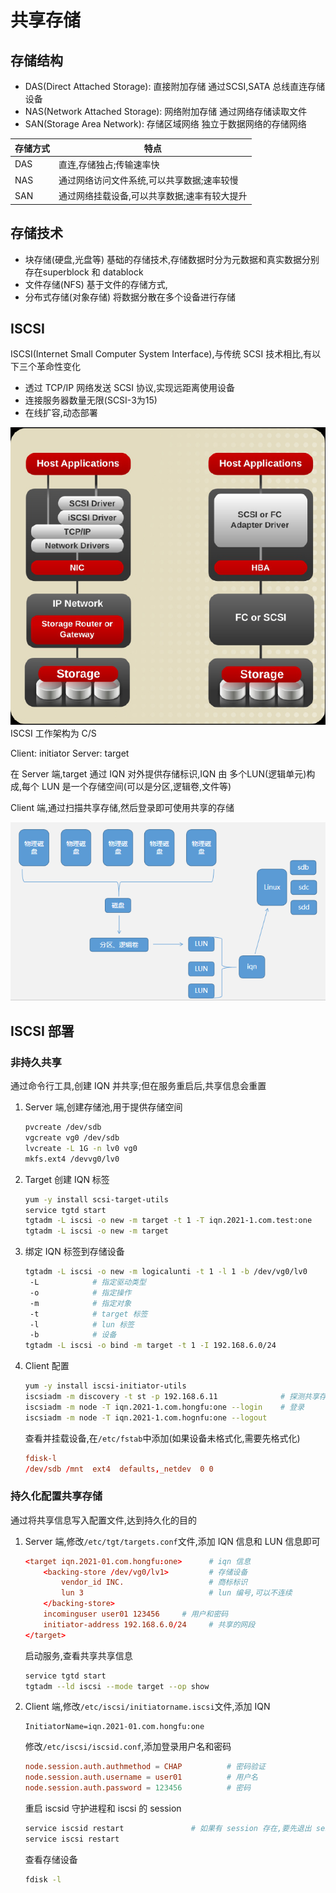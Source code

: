 # 共享存储

## 存储结构

* DAS(Direct Attached Storage): 直接附加存储
  通过SCSI,SATA 总线直连存储设备
* NAS(Network Attached Storage): 网络附加存储
  通过网络存储读取文件
* SAN(Storage Area Network): 存储区域网络
  独立于数据网络的存储网络

|存储方式|特点|
|--------|----|
|DAS|直连,存储独占;传输速率快|
|NAS|通过网络访问文件系统,可以共享数据;速率较慢|
|SAN|通过网络挂载设备,可以共享数据;速率有较大提升|

## 存储技术

* 块存储(硬盘,光盘等)
  基础的存储技术,存储数据时分为元数据和真实数据分别存在superblock 和 datablock
* 文件存储(NFS)
  基于文件的存储方式,
* 分布式存储(对象存储)
  将数据分散在多个设备进行存储

## ISCSI

ISCSI(Internet Small Computer System Interface),与传统 SCSI 技术相比,有以下三个革命性变化

* 透过 TCP/IP 网络发送 SCSI 协议,实现远距离使用设备
* 连接服务器数量无限(SCSI-3为15)
* 在线扩容,动态部署

![ISCSI vs SCSI](./Pics/ISCSIvsSCSI.png)
ISCSI 工作架构为 C/S

Client: initiator
Server: target

在 Server 端,target 通过 IQN 对外提供存储标识,IQN 由 多个LUN(逻辑单元)构成,每个 LUN 是一个存储空间(可以是分区,逻辑卷,文件等)

Client 端,通过扫描共享存储,然后登录即可使用共享的存储

![ISCSI](./Pics/ISCSI.png)

## ISCSI 部署

### 非持久共享

通过命令行工具,创建 IQN 并共享;但在服务重启后,共享信息会重置

1. Server 端,创建存储池,用于提供存储空间

   ```bash
   pvcreate /dev/sdb
   vgcreate vg0 /dev/sdb
   lvcreate -L 1G -n lv0 vg0
   mkfs.ext4 /devvg0/lv0
   ```

2. Target 创建 IQN 标签

   ```bash
   yum -y install scsi-target-utils
   service tgtd start
   tgtadm -L iscsi -o new -m target -t 1 -T iqn.2021-1.com.test:one         # IQN标签: iqn.年-月.域名反写:标识
   tgtadm -L iscsi -o new -m target
   ```

3. 绑定 IQN 标签到存储设备

   ```bash
   tgtadm -L iscsi -o new -m logicalunti -t 1 -l 1 -b /dev/vg0/lv0
    -L            # 指定驱动类型
    -o            # 指定操作
    -m            # 指定对象
    -t            # target 标签
    -l            # lun 标签
    -b            # 设备
   tgtadm -L iscsi -o bind -m target -t 1 -I 192.168.6.0/24
   ```

4. Client 配置

   ```bash
   yum -y install iscsi-initiator-utils
   iscsiadm -m discovery -t st -p 192.168.6.11              # 探测共享存储
   iscsiadm -m node -T iqn.2021-1.com.hongfu:one --login    # 登录
   iscsiadm -m node -T iqn.2021-1.com.hognfu:one --logout
   ```

   查看并挂载设备,在`/etc/fstab`中添加(如果设备未格式化,需要先格式化)

   ```conf
   fdisk-l
   /dev/sdb /mnt  ext4  defaults,_netdev  0 0
   ```

### 持久化配置共享存储

通过将共享信息写入配置文件,达到持久化的目的

1. Server 端,修改`/etc/tgt/targets.conf`文件,添加 IQN 信息和 LUN 信息即可

   ```conf
   <target iqn.2021-01.com.hongfu:one>      # iqn 信息
       <backing-store /dev/vg0/lv1>         # 存储设备
           vendor_id INC.                   # 商标标识
           lun 3                            # lun 编号,可以不连续
       </backing-store>
       incominguser user01 123456     # 用户和密码
       initiator-address 192.168.6.0/24     # 共享的网段
   </target>
   ```

   启动服务,查看共享共享信息

   ```bash
   service tgtd start
   tgtadm --ld iscsi --mode target --op show
   ```

2. Client 端,修改`/etc/iscsi/initiatorname.iscsi`文件,添加 IQN

   ```iscsi
   InitiatorName=iqn.2021-01.com.hongfu:one
   ```

   修改`/etc/iscsi/iscsid.conf`,添加登录用户名和密码

   ```conf
   node.session.auth.authmethod = CHAP          # 密码验证
   node.session.auth.username = user01          # 用户名
   node.session.auth.password = 123456          # 密码
   ```

   重启 iscsid 守护进程和 iscsi 的 session

   ```bash
   service iscsid restart               # 如果有 session 存在,要先退出 session
   service iscsi restart
   ```

   查看存储设备

   ```bash
   fdisk -l
   ```
